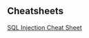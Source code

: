 ## Cheatsheets

[SQL Injection Cheat Sheet](https://github.com/swisskyrepo/PayloadsAllTheThings/tree/master/SQL%20Injection#authentication-bypass)
